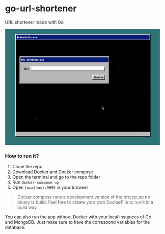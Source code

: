# go-url-shortener
URL shortener made with Go

![Demostration](static/demostration.gif)

### How to run it?

1. Clone the repo
1. Download Docker and Docker compose
2. Open the terminal and go to the repo folder
3. Run `docker-compose up`
4. Open `localhost:9999` in your browser

> Docker compose runs a development version of the project,so no binary is build. Feel free to create your own DockerFile to run it in a build way

You can also run the app without Docker with your local instances of Go and MongoDB. Just make sure to have the correspond variables for the database.
